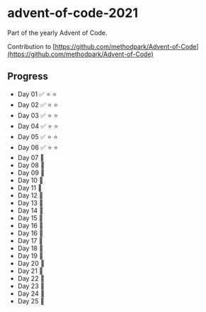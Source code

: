 # advent-of-code-2021
Part of the yearly Advent of Code.

Contribution to [https://github.com/methodpark/Advent-of-Code](https://github.com/methodpark/Advent-of-Code)

## Progress

- Day 01 :white_check_mark:	:star: :star:
- Day 02 :white_check_mark:	:star: :star:
- Day 03 :white_check_mark:	:star: :star:
- Day 04 :white_check_mark:	:star: :star:
- Day 05 :white_check_mark:	:star: :star:
- Day 06 :white_check_mark:	:star: :star:
- Day 07 :feet:
- Day 08 :feet:
- Day 09 :feet:
- Day 10 :feet:
- Day 11 :feet:
- Day 12 :feet:
- Day 13 :feet:
- Day 14 :feet:
- Day 15 :feet:
- Day 16 :feet:
- Day 16 :feet:
- Day 17 :feet:
- Day 18 :feet:
- Day 19 :feet:
- Day 20 :feet:
- Day 21 :feet:
- Day 22 :feet:
- Day 23 :feet:
- Day 24 :feet:
- Day 25 :feet: